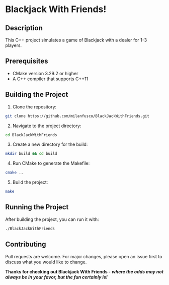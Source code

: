 # Blackjack With Friends! 

## Description
This C++ project simulates a game of Blackjack with a dealer for 1-3 players.

## Prerequisites
- CMake version 3.29.2 or higher
- A C++ compiler that supports C++11

## Building the Project
1. Clone the repository:
```sh
git clone https://github.com/milanfusco/BlackJackWithFriends.git
```
2. Navigate to the project directory:
```sh
cd BlackJackWithFriends
```
3. Create a new directory for the build:
```sh
mkdir build && cd build
```
4. Run CMake to generate the Makefile:
```sh
cmake ..
```
5. Build the project:
```sh
make
```

## Running the Project
After building the project, you can run it with:
```sh
./BlackJackWithFriends
```

## Contributing
Pull requests are welcome. For major changes, please open an issue first to discuss what you would like to change.

__Thanks for checking out Blackjack With Friends -__  ***where the odds may not always be in your favor, but the fun certainly is!***

